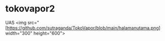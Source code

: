 # tokovapor2
 UAS
 <img src="[https://github.com/sutraganda/TokoVapor/blob/main/halamanutama.png] width="300" height="600">
